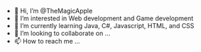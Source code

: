 - 👋 Hi, I’m @TheMagicApple
- 👀 I’m interested in Web development and Game development
- 🌱 I’m currently learning Java, C#, Javascript, HTML, and CSS
- 💞️ I’m looking to collaborate on ...
- 📫 How to reach me ...

<!---
TheMagicApple/TheMagicApple is a ✨ special ✨ repository because its `README.md` (this file) appears on your GitHub profile.
You can click the Preview link to take a look at your changes.
--->
